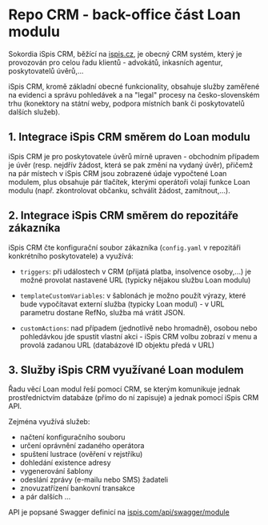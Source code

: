# Repo CRM - back-office část Loan modulu

Sokordia iSpis CRM, běžící na [ispis.cz](https://ispis.cz), je
obecný CRM systém, který je provozován pro celou řadu klientů - advokátů,
inkasních agentur, poskytovatelů úvěrů,...

iSpis CRM, kromě základní obecné funkcionality, obsahuje služby zaměřené
na evidenci a správu pohledávek a na "legal" procesy na česko-slovenském trhu
(konektory na státní weby, podpora místních bank či poskytovatelů dalších
služeb).

## 1. Integrace iSpis CRM směrem do Loan modulu

iSpis CRM je pro poskytovatele úvěrů mírně upraven - obchodním případem
je úvěr (resp. nejdřív žádost, která se pak změní na vydaný úvěr), přičemž
na pár místech v iSpis CRM jsou zobrazené údaje vypočtené Loan modulem,
plus obsahuje pár tlačítek, kterými operátoři volají funkce Loan modulu
(např. zkontrolovat občanku, schválit žádost, zamítnout,...).

## 2. Integrace iSpis CRM směrem do repozitáře zákazníka

iSpis CRM čte konfigurační soubor zákazníka (`config.yaml` v repozitáři
konkrétního poskytovatele) a využívá:

- `triggers`: při událostech v CRM (přijatá platba, insolvence osoby,...)
  je možné provolat nastavené URL (typicky nějakou službu Loan modulu)

- `templateCustomVariables`: v šablonách je možno použít výrazy, které
  bude vypočítavat externí služba (typicky Loan modul) - v URL parametru
  dostane RefNo, služba má vrátit JSON.

- `customActions`: nad případem (jednotlivě nebo hromadně), osobou
  nebo pohledávkou jde spustit vlastní akci - iSpis CRM volbu zobrazí
  v menu a provolá zadanou URL (databázové ID objektu předá v URL)

## 3. Služby iSpis CRM využívané Loan modulem

Řadu věcí Loan modul řeší pomocí CRM, se kterým komunikuje jednak
prostřednictvím databáze (přímo do ní zapisuje) a jednak pomocí iSpis CRM
API.

Zejména využívá služeb:

- načtení konfiguračního souboru
- určení oprávnění zadaného operátora
- spuštení lustrace (ověření v rejstříku)
- dohledání existence adresy
- vygenerování šablony
- odeslání zprávy (e-mailu nebo SMS) žadateli
- znovuzatřízení bankovní transakce
- a pár dalších ...

API je popsané Swagger definicí na
[ispis.com/api/swagger/module](https://ispis.com/api/swagger/module)
